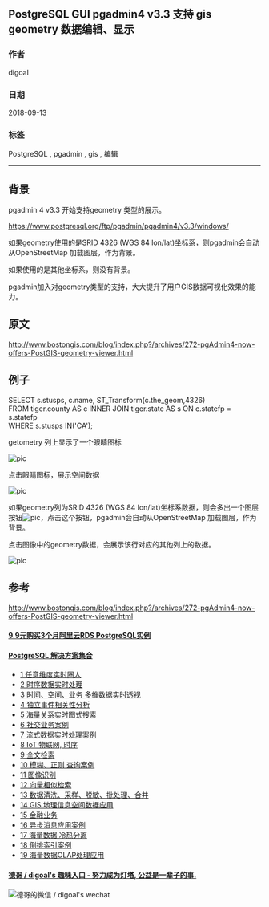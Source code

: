 ## PostgreSQL GUI pgadmin4 v3.3 支持 gis geometry 数据编辑、显示   
                                                             
### 作者                                                             
digoal                                                             
                                                             
### 日期                                                             
2018-09-13                                                           
                                                             
### 标签                                                             
PostgreSQL , pgadmin , gis , 编辑   
                                                             
----                                                             
                                                             
## 背景      
pgadmin 4 v3.3 开始支持geometry 类型的展示。  
  
https://www.postgresql.org/ftp/pgadmin/pgadmin4/v3.3/windows/  
  
如果geometry使用的是SRID 4326 (WGS 84 lon/lat)坐标系，则pgadmin会自动从OpenStreetMap 加载图层，作为背景。  
  
如果使用的是其他坐标系，则没有背景。  
  
pgadmin加入对geometry类型的支持，大大提升了用户GIS数据可视化效果的能力。  
  
## 原文    
http://www.bostongis.com/blog/index.php?/archives/272-pgAdmin4-now-offers-PostGIS-geometry-viewer.html  
  
## 例子  
SELECT s.stusps, c.name, ST_Transform(c.the_geom,4326)  
FROM tiger.county AS c INNER JOIN tiger.state AS s ON c.statefp = s.statefp   
WHERE s.stusps IN('CA');  
  
getometry 列上显示了一个眼睛图标  
  
![pic](20180913_02_pic_001.png)  
  
点击眼睛图标，展示空间数据  
  
![pic](20180913_02_pic_002.png)  
  
如果geometry列为SRID 4326 (WGS 84 lon/lat)坐标系数据，则会多出一个图层按钮![pic](20180913_02_pic_003.png)，点击这个按钮，pgadmin会自动从OpenStreetMap 加载图层，作为背景。  
  
点击图像中的geometry数据，会展示该行对应的其他列上的数据。  
  
![pic](20180913_02_pic_004.png)  
    
## 参考    
http://www.bostongis.com/blog/index.php?/archives/272-pgAdmin4-now-offers-PostGIS-geometry-viewer.html  
  
  
  
  
  
  
  
  
  
  
  
  
  
  
  
  
  
  
  
  
  
  
  
  
  
  
  
  
  
  
  
  
  
  
  
  
  
  
  
  
  
  
#### [9.9元购买3个月阿里云RDS PostgreSQL实例](https://www.aliyun.com/database/postgresqlactivity "57258f76c37864c6e6d23383d05714ea")
  
  
#### [PostgreSQL 解决方案集合](https://yq.aliyun.com/topic/118 "40cff096e9ed7122c512b35d8561d9c8")
- [1 任意维度实时圈人](https://yq.aliyun.com/topic/118 "40cff096e9ed7122c512b35d8561d9c8")
- [2 时序数据实时处理](https://yq.aliyun.com/topic/118 "40cff096e9ed7122c512b35d8561d9c8")
- [3 时间、空间、业务 多维数据实时透视](https://yq.aliyun.com/topic/118 "40cff096e9ed7122c512b35d8561d9c8")
- [4 独立事件相关性分析](https://yq.aliyun.com/topic/118 "40cff096e9ed7122c512b35d8561d9c8")
- [5 海量关系实时图式搜索](https://yq.aliyun.com/topic/118 "40cff096e9ed7122c512b35d8561d9c8")
- [6 社交业务案例](https://yq.aliyun.com/topic/118 "40cff096e9ed7122c512b35d8561d9c8")
- [7 流式数据实时处理案例](https://yq.aliyun.com/topic/118 "40cff096e9ed7122c512b35d8561d9c8")
- [8 IoT 物联网, 时序](https://yq.aliyun.com/topic/118 "40cff096e9ed7122c512b35d8561d9c8")
- [9 全文检索](https://yq.aliyun.com/topic/118 "40cff096e9ed7122c512b35d8561d9c8")
- [10 模糊、正则 查询案例](https://yq.aliyun.com/topic/118 "40cff096e9ed7122c512b35d8561d9c8")
- [11 图像识别](https://yq.aliyun.com/topic/118 "40cff096e9ed7122c512b35d8561d9c8")
- [12 向量相似检索](https://yq.aliyun.com/topic/118 "40cff096e9ed7122c512b35d8561d9c8")
- [13 数据清洗、采样、脱敏、批处理、合并](https://yq.aliyun.com/topic/118 "40cff096e9ed7122c512b35d8561d9c8")
- [14 GIS 地理信息空间数据应用](https://yq.aliyun.com/topic/118 "40cff096e9ed7122c512b35d8561d9c8")
- [15 金融业务](https://yq.aliyun.com/topic/118 "40cff096e9ed7122c512b35d8561d9c8")
- [16 异步消息应用案例](https://yq.aliyun.com/topic/118 "40cff096e9ed7122c512b35d8561d9c8")
- [17 海量数据 冷热分离](https://yq.aliyun.com/topic/118 "40cff096e9ed7122c512b35d8561d9c8")
- [18 倒排索引案例](https://yq.aliyun.com/topic/118 "40cff096e9ed7122c512b35d8561d9c8")
- [19 海量数据OLAP处理应用](https://yq.aliyun.com/topic/118 "40cff096e9ed7122c512b35d8561d9c8")
  
  
#### [德哥 / digoal's 趣味入口 - 努力成为灯塔, 公益是一辈子的事.](https://github.com/digoal/blog/blob/master/README.md "22709685feb7cab07d30f30387f0a9ae")
  
  
![德哥的微信 / digoal's wechat](../pic/digoal_weixin.jpg "f7ad92eeba24523fd47a6e1a0e691b59")
  
